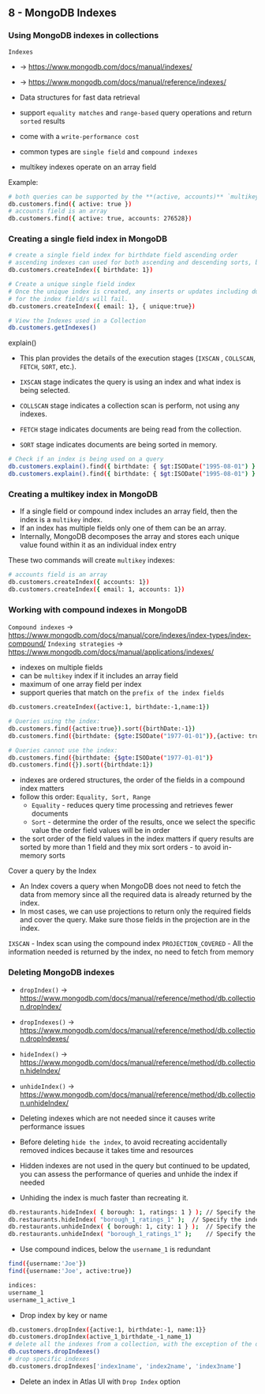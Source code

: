 ## 8 - MongoDB Indexes

### Using MongoDB indexes in collections

`Indexes`  
- -> https://www.mongodb.com/docs/manual/indexes/
- -> https://www.mongodb.com/docs/manual/reference/indexes/

- Data structures for fast data retrieval
- support `equality matches` and `range-based` query operations and return `sorted` results
- come with a `write-performance cost`
- common types are `single field` and `compound indexes`
- multikey indexes operate on an array field

Example:

```bash
# both queries can be supported by the **(active, accounts)** `multikey compound` index
db.customers.find({ active: true })
# accounts field is an array
db.customers.find({ active: true, accounts: 276528})
```

### Creating a single field index in MongoDB

```bash
# create a single field index for birthdate field ascending order
# ascending indexes can used for both ascending and descending sorts, but will be important on compound indexes to avoid in memory sorts 
db.customers.createIndex({ birthdate: 1})

# Create a unique single field index
# Once the unique index is created, any inserts or updates including duplicated values in the collection 
# for the index field/s will fail.
db.customers.createIndex({ email: 1}, { unique:true})

# View the Indexes used in a Collection
db.customers.getIndexes()
```

explain() 
- This plan provides the details of the execution stages (`IXSCAN` , `COLLSCAN`, `FETCH`, `SORT`, etc.).

- `IXSCAN` stage indicates the query is using an index and what index is being selected.
- `COLLSCAN` stage indicates a collection scan is perform, not using any indexes.
- `FETCH` stage indicates documents are being read from the collection.
- `SORT` stage indicates documents are being sorted in memory.

```bash
# Check if an index is being used on a query
db.customers.explain().find({ birthdate: { $gt:ISODate("1995-08-01") } })
db.customers.explain().find({ birthdate: { $gt:ISODate("1995-08-01") } }).sort({ email:1 })
```

### Creating a multikey index in MongoDB

- If a single field or compound index includes an array field, then the index is a `multikey` index.
- If an index has multiple fields only one of them can be an array.
- Internally, MongoDB decomposes the array and stores each unique value found within it as an individual index entry 

These two commands will create `multikey` indexes:

```bash
# accounts field is an array
db.customers.createIndex({ accounts: 1})
db.customers.createIndex({ email: 1, accounts: 1})
```

### Working with compound indexes in MongoDB

`Compound indexes` -> https://www.mongodb.com/docs/manual/core/indexes/index-types/index-compound/
`Indexing strategies` -> https://www.mongodb.com/docs/manual/applications/indexes/

- indexes on multiple fields
- can be `multikey` index if it includes an array field
- maximum of one array field per index
- support queries that match on the `prefix of the index fields`

```bash
db.customers.createIndex({active:1, birthdate:-1,name:1})

# Queries using the index:
db.customers.find({active:true}).sort({birthDate:-1})
db.customers.find({birthdate: {$gte:ISODate("1977-01-01")},{active: true}})

# Queries cannot use the index:
db.customers.find({birthdate: {$gte:ISODate("1977-01-01")}
db.customers.find({}).sort({birthdate:1})
```

- indexes are ordered structures, the order of the fields in a compound index matters
- follow this order: `Equality, Sort, Range`
  - `Equality` - reduces query time processing and retrieves fewer documents
  - `Sort` - determine the order of the results, once we select the specific value the order field values will be in order
- the sort order of the field values in the index matters if query results are sorted by more than 1 field and they mix sort orders - to avoid in-memory sorts 

Cover a query by the Index
- An Index covers a query when MongoDB does not need to fetch the data from memory since all the required data is already returned by the index. 
- In most cases, we can use projections to return only the required fields and cover the query. Make sure those fields in the projection are in the index.

`IXSCAN` - Index scan using the compound index
`PROJECTION_COVERED` - All the information needed is returned by the index, no need to fetch from memory

### Deleting MongoDB indexes

- `dropIndex()` -> https://www.mongodb.com/docs/manual/reference/method/db.collection.dropIndex/
- `dropIndexes()` -> https://www.mongodb.com/docs/manual/reference/method/db.collection.dropIndexes/
- `hideIndex()` -> https://www.mongodb.com/docs/manual/reference/method/db.collection.hideIndex/
- `unhideIndex()` -> https://www.mongodb.com/docs/manual/reference/method/db.collection.unhideIndex/

- Deleting indexes which are not needed since it causes write performance issues
- Before deleting `hide the index`, to avoid recreating accidentally removed indices because it takes time and resources
- Hidden indexes are not used in the query but continued to be updated, you can assess the performance of queries and
  unhide the index if needed
- Unhiding the index is much faster than recreating it.

```bash
db.restaurants.hideIndex( { borough: 1, ratings: 1 } ); // Specify the index key specification document
db.restaurants.hideIndex( "borough_1_ratings_1" );  // Specify the index name
db.restaurants.unhideIndex( { borough: 1, city: 1 } );  // Specify the index key specification document
db.restaurants.unhideIndex( "borough_1_ratings_1" );    // Specify the index name
```

- Use compound indices, below the `username_1` is redundant

```bash
find({username:'Joe'})
find({username:'Joe', active:true})

indices:
username_1
username_1_active_1
```

- Drop index by key or name

```bash
db.customers.dropIndex({active:1, birthdate:-1, name:1}}
db.customers.dropIndex(active_1_birthdate_-1_name_1)
# delete all the indexes from a collection, with the exception of the default index on _id.
db.customers.dropIndexes() 
# drop specific indexes
db.customers.dropIndexes['index1name', 'index2name', 'index3name'] 
```

- Delete an index in Atlas UI with `Drop Index` option  
